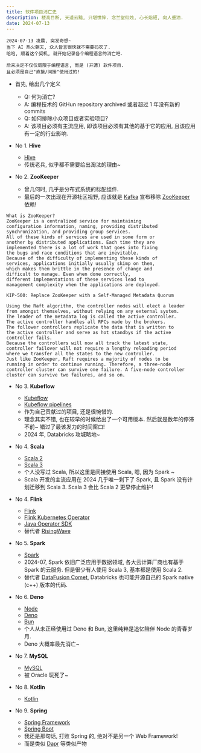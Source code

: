 ```yaml
---
title: 软件项目消亡史
description: 楼高目断, 天遥云黯, 只堪憔悴. 念兰堂红烛, 心长焰短, 向人垂泪.
date: 2024-07-13
---
```


```
2024-07-13 凌晨, 突发奇想~
当下 AI 热火朝天, 众人皆言很快就不需要码农了.
哈哈, 顺着这个契机, 就开始记录各个编程语言的消亡吧.

后来决定不仅仅局限于编程语言, 而是 (开源) 软件项目.
且必须是自己"直接/间接"使用过的!
```

- 首先, 给出几个定义
  - Q: 何为消亡?
  - A: 编程技术的 GitHun repository archived
    或者超过 1 年没有新的 commits
  - Q: 如何排除小众项目或者实验项目?
  - A: 该项目必须有主流应用, 即该项目必须有其他的基于它的应用,
    且该应用有一定的行业影响.

- No 1. __Hive__
  - [Hive](https://github.com/apache/hive)
  - 传统老兵, 似乎都不需要给出淘汰的理由~

- No 2. __ZooKeeper__
  - 曾几何时, 几乎是分布式系统的标配组件.
  - 最后的一次出现在开源社区视野,
    应该就是
    [Kafka](https://github.com/apache/kafka)
    宣布移除
    [ZooKeeper](https://github.com/apache/zookeeper)
    依赖!

```
What is ZooKeeper?
ZooKeeper is a centralized service for maintaining
configuration information, naming, providing distributed
synchronization, and providing group services.
All of these kinds of services are used in some form or
another by distributed applications. Each time they are
implemented there is a lot of work that goes into fixing
the bugs and race conditions that are inevitable.
Because of the difficulty of implementing these kinds of
services, applications initially usually skimp on them,
which makes them brittle in the presence of change and
difficult to manage. Even when done correctly,
different implementations of these services lead to
management complexity when the applications are deployed.
```

```
KIP-500: Replace ZooKeeper with a Self-Managed Metadata Quorum

Using the Raft algorithm, the controller nodes will elect a leader
from amongst themselves, without relying on any external system.
The leader of the metadata log is called the active controller.
The active controller handles all RPCs made by the brokers.
The follower controllers replicate the data that is written to
the active controller and serve as hot standbys if the active
controller fails.
Because the controllers will now all track the latest state,
controller failover will not require a lengthy reloading period
where we transfer all the states to the new controller.
Just like ZooKeeper, Raft requires a majority of nodes to be
running in order to continue running. Therefore, a three-node
controller cluster can survive one failure. A five-node controller
cluster can survive two failures, and so on.
```

- No 3. __Kubeflow__
  - [Kubeflow](https://github.com/kubeflow/kubeflow)
  - [Kubeflow pipelines](https://github.com/kubeflow/pipelines)
  - 作为自己贡献过的项目, 还是很惋惜的.
  - 理念其实不错, 也在较早的时候给出了一个可用版本.
    然后就是数年的停滞不前~ 错过了最该发力的时间窗口!
  - 2024 年, Databricks 攻城略地~

- No 4. __Scala__
  - [Scala 2](https://github.com/scala/scala)
  - [Scala 3](https://github.com/scala/scala3)
  - 个人没写过 Scala, 所以这里是间接使用 Scala,
    嗯, 因为 Spark ~
  - Scala 开发的主流应用在 2024 几乎唯一剩下了 Spark,
    且 Spark 没有计划迁移到 Scala 3.
    Scala 3 会比 Scala 2 更早停止维护!

- No 4. __Flink__
  - [Flink](https://github.com/apache/flink)
  - [Flink Kubernetes Operator](https://github.com/apache/flink-kubernetes-operator)
  - [Java Operator SDK](https://github.com/operator-framework/java-operator-sdk)
  - 替代者
    [RisingWave](https://github.com/risingwavelabs/risingwave)

- No 5. __Spark__
  - [Spark](https://github.com/apache/spark)
  - 2024-07, Spark 依旧广泛应用于数据领域,
    各大云计算厂商也有基于 Spark 的云服务.
    但是很少有人使用 Scala 3, 基本都是使用 Scala 2.
  - 替代者
    [DataFusion Comet](https://github.com/apache/datafusion-comet),
    Databricks 也可能开源自己的 Spark native (c++) 版本的代码.

- No 6. __Deno__
  - [Node](https://github.com/nodejs/node)
  - [Deno](https://github.com/denoland/deno)
  - [Bun](https://github.com/oven-sh/bun)
  - 个人从未正经使用过 Deno 和 Bun, 这里纯粹是追忆陪伴 Node 的青春岁月.
  - Deno 大概率最先消亡~

- No 7. __MySQL__
  - [MySQL](https://github.com/mysql/mysql-server)
  - 被 Oracle 玩死了~

- No 8. __Kotlin__
  - [Kotlin](https://github.com/JetBrains/kotlin)

- No 9. __Spring__
  - [Spring Framework](https://github.com/spring-projects/spring-framework)
  - [Spring Boot](https://github.com/spring-projects/spring-boot)
  - 我还是那句话, 打败 Spring 的, 绝对不是另一个 Web Framework!
  - 而是类似
    [Dapr](https://github.com/dapr/dapr)
    等类似产物
